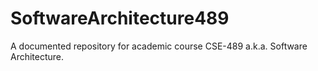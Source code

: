 # SoftwareArchitecture489
A documented repository for academic course CSE-489 a.k.a. Software Architecture. 
